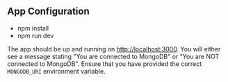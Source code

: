 ## App Configuration

- npm install
- npm run dev

The app should be up and running on [http://localhost:3000](http://localhost:3000).
You will either see a message stating "You are connected to MongoDB" or "You are NOT connected to MongoDB". Ensure that you have provided the correct `MONGODB_URI` environment variable.

